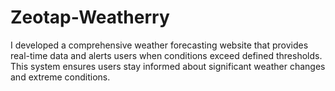 # Zeotap-Weatherry
I developed a comprehensive weather forecasting website that provides real-time data and alerts users when conditions exceed defined thresholds. This system ensures users stay informed about significant weather changes and extreme conditions.
